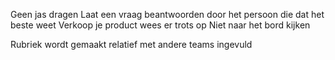 Geen jas dragen
Laat een vraag beantwoorden door het persoon die dat het beste weet
Verkoop je product wees er trots op
Niet naar het bord kijken


Rubriek wordt gemaakt relatief met andere teams ingevuld